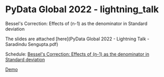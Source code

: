 # PyData Global 2022 - lightning_talk

Bessel's Correction: Effects of (n-1) as the denominator in Standard deviation

The slides are attached [here](PyData Global 2022 - Lightning Talk - Saradindu Sengupta.pdf)

Schedule: [Bessel&#39;s Correction: Effects of (n-1) as the denominator in Standard deviation](https://global2022.pydata.org/cfp/talk/AWYSLG/)

[Demo](https://pydata-global-2022-lightning-talk.streamlit.app/)
